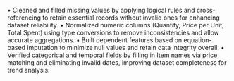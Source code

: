 • Cleaned and filled missing values by applying logical rules and cross-referencing to retain essential records without invalid ones for enhancing dataset reliability.
• Normalized numeric columns (Quantity, Price per Unit, Total Spent) using type conversions to remove inconsistencies and allow accurate aggregations.
• Built dependent features based on equation-based imputation to minimize null values and retain data integrity overall.
• Verified categorical and temporal fields by filling in Item names via price matching and eliminating invalid dates, improving dataset completeness for trend analysis.
